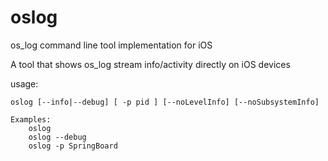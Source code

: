 # oslog
os_log command line tool implementation for iOS

A tool that shows os_log stream info/activity directly on iOS devices

usage:

	oslog [--info|--debug] [ -p pid ] [--noLevelInfo] [--noSubsystemInfo]

	Examples:
		oslog 
		oslog --debug
		oslog -p SpringBoard


